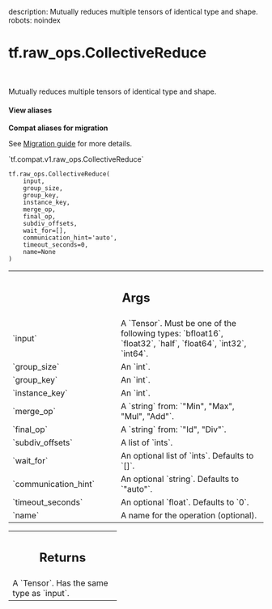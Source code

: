 description: Mutually reduces multiple tensors of identical type and shape.
robots: noindex

# tf.raw_ops.CollectiveReduce

<!-- Insert buttons and diff -->

<table class="tfo-notebook-buttons tfo-api nocontent" align="left">

</table>



Mutually reduces multiple tensors of identical type and shape.


<section class="expandable">
  <h4 class="showalways">View aliases</h4>
  <p>
<b>Compat aliases for migration</b>
<p>See
<a href="https://www.tensorflow.org/guide/migrate">Migration guide</a> for
more details.</p>
<p>`tf.compat.v1.raw_ops.CollectiveReduce`</p>
</p>
</section>

<pre class="devsite-click-to-copy prettyprint lang-py tfo-signature-link">
<code>tf.raw_ops.CollectiveReduce(
    input,
    group_size,
    group_key,
    instance_key,
    merge_op,
    final_op,
    subdiv_offsets,
    wait_for=[],
    communication_hint=&#x27;auto&#x27;,
    timeout_seconds=0,
    name=None
)
</code></pre>



<!-- Placeholder for "Used in" -->


<!-- Tabular view -->
 <table class="responsive fixed orange">
<colgroup><col width="214px"><col></colgroup>
<tr><th colspan="2"><h2 class="add-link">Args</h2></th></tr>

<tr>
<td>
`input`<a id="input"></a>
</td>
<td>
A `Tensor`. Must be one of the following types: `bfloat16`, `float32`, `half`, `float64`, `int32`, `int64`.
</td>
</tr><tr>
<td>
`group_size`<a id="group_size"></a>
</td>
<td>
An `int`.
</td>
</tr><tr>
<td>
`group_key`<a id="group_key"></a>
</td>
<td>
An `int`.
</td>
</tr><tr>
<td>
`instance_key`<a id="instance_key"></a>
</td>
<td>
An `int`.
</td>
</tr><tr>
<td>
`merge_op`<a id="merge_op"></a>
</td>
<td>
A `string` from: `"Min", "Max", "Mul", "Add"`.
</td>
</tr><tr>
<td>
`final_op`<a id="final_op"></a>
</td>
<td>
A `string` from: `"Id", "Div"`.
</td>
</tr><tr>
<td>
`subdiv_offsets`<a id="subdiv_offsets"></a>
</td>
<td>
A list of `ints`.
</td>
</tr><tr>
<td>
`wait_for`<a id="wait_for"></a>
</td>
<td>
An optional list of `ints`. Defaults to `[]`.
</td>
</tr><tr>
<td>
`communication_hint`<a id="communication_hint"></a>
</td>
<td>
An optional `string`. Defaults to `"auto"`.
</td>
</tr><tr>
<td>
`timeout_seconds`<a id="timeout_seconds"></a>
</td>
<td>
An optional `float`. Defaults to `0`.
</td>
</tr><tr>
<td>
`name`<a id="name"></a>
</td>
<td>
A name for the operation (optional).
</td>
</tr>
</table>



<!-- Tabular view -->
 <table class="responsive fixed orange">
<colgroup><col width="214px"><col></colgroup>
<tr><th colspan="2"><h2 class="add-link">Returns</h2></th></tr>
<tr class="alt">
<td colspan="2">
A `Tensor`. Has the same type as `input`.
</td>
</tr>

</table>

